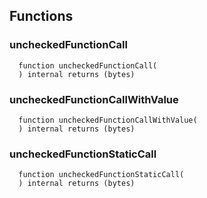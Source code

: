 


## Functions
### uncheckedFunctionCall
```solidity
  function uncheckedFunctionCall(
  ) internal returns (bytes)
```




### uncheckedFunctionCallWithValue
```solidity
  function uncheckedFunctionCallWithValue(
  ) internal returns (bytes)
```




### uncheckedFunctionStaticCall
```solidity
  function uncheckedFunctionStaticCall(
  ) internal returns (bytes)
```




